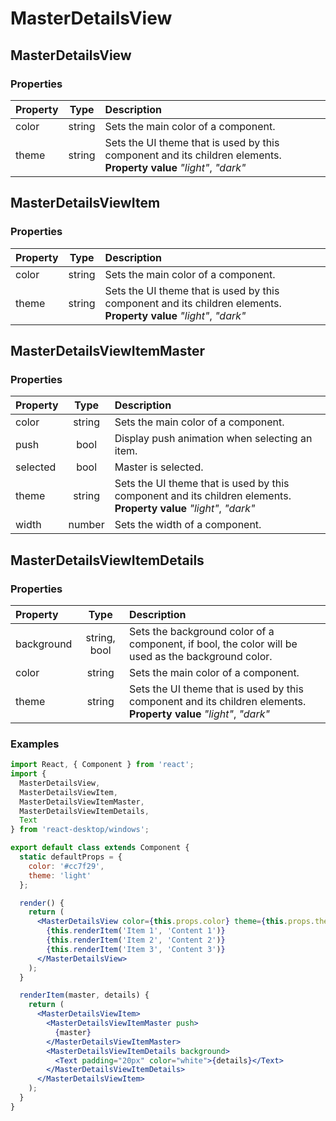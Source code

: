 # MasterDetailsView

## MasterDetailsView

### Properties

Property            | Type   | Description
:------------------ | :-----:| :----------
color               | string | Sets the main color of a component.
theme               | string | Sets the UI theme that is used by this component and its children elements.<br/>__Property value__ _"light"_, _"dark"_

## MasterDetailsViewItem

### Properties

Property            | Type   | Description
:------------------ | :-----:| :----------
color               | string | Sets the main color of a component.
theme               | string | Sets the UI theme that is used by this component and its children elements.<br/>__Property value__ _"light"_, _"dark"_

## MasterDetailsViewItemMaster

### Properties

Property            | Type   | Description
:------------------ | :-----:| :----------
color               | string | Sets the main color of a component.
push                | bool   | Display push animation when selecting an item.
selected            | bool   | Master is selected.
theme               | string | Sets the UI theme that is used by this component and its children elements.<br/>__Property value__ _"light"_, _"dark"_
width               | number | Sets the width of a component.

## MasterDetailsViewItemDetails

### Properties

Property            | Type         | Description
:------------------ | :-----------:| :----------
background          | string, bool | Sets the background color of a component, if bool, the color will be used as the background color.
color               | string       | Sets the main color of a component.
theme               | string       | Sets the UI theme that is used by this component and its children elements.<br/>__Property value__ _"light"_, _"dark"_

### Examples

```jsx
import React, { Component } from 'react';
import {
  MasterDetailsView,
  MasterDetailsViewItem,
  MasterDetailsViewItemMaster,
  MasterDetailsViewItemDetails,
  Text
} from 'react-desktop/windows';

export default class extends Component {
  static defaultProps = {
    color: '#cc7f29',
    theme: 'light'
  };

  render() {
    return (
      <MasterDetailsView color={this.props.color} theme={this.props.theme}>
        {this.renderItem('Item 1', 'Content 1')}
        {this.renderItem('Item 2', 'Content 2')}
        {this.renderItem('Item 3', 'Content 3')}
      </MasterDetailsView>
    );
  }

  renderItem(master, details) {
    return (
      <MasterDetailsViewItem>
        <MasterDetailsViewItemMaster push>
          {master}
        </MasterDetailsViewItemMaster>
        <MasterDetailsViewItemDetails background>
          <Text padding="20px" color="white">{details}</Text>
        </MasterDetailsViewItemDetails>
      </MasterDetailsViewItem>
    );
  }
}
```
